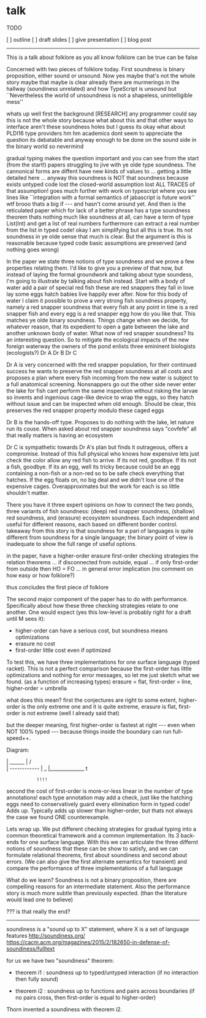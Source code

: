 talk
===

TODO

[ ] outline
[ ] draft slides
[ ] give presentation
[ ] blog post

- - -

This is a talk about folklore as you all know folklore can be true can be false

Concerned with two pieces of folklore today. First soundness is binary proposition,
either sound or unsound. Now yes maybe that's not the whole story maybe that maybe
is clear already there are murmerings in the hallway (soundiness unrelated) and how
TypeScript is unsound but ``Nevertheless the world of unsoundness is not a shapeless,
unintelligible mess''

whats up well first the background [RESEARCH]
any programmer could say this is not the whole story because what about this
and that other ways to interface aren't these soundness holes but I guess its
okay what about PLDI16 type providers hm hm
academics dont seem to appreciate the question its debatable and anyway enough
to be done on the sound side in the binary world so nevermind

gradual typing makes the question important and you can see from the start (from
the start!) papers struggling to jive with ye olde type soundness. The cannonical
forms are diffent have new kinds of values to ... getting a little detailed
here ... anyway this soundness is NOT that soundness because exists untyped
code lost the closed-world assumption lost ALL TRACES of that assumption!
goes much further with work on typescript where you see lines like ``integration
with a formal semantics of jabascript is future work'' wtf brooo thats a big
if --- and hasn't come around yet. And then is the reticulated paper which
for lack of a better phrase has a type soundness theorem thats nothing much
like soundness at all, can have a term of type List(Int) and get a list of
real numbers furthermore can extract a real number from the list in typed
code! okay I am simplifying but all this is true. Its not soundness in ye olde
sense that much is clear. But the argument is this is reasonable because typed
code basic assumptions are preserved (and nothing goes wrong)

In the paper we state three notions of type soundness and we prove a
few properties relating them. I'd like to give you a preview of that now,
but instead of laying the formal groundwork and talking about type soundess,
I'm going to illustrate by talking about fish instead. Start with a body of
water add a pair of special red fish these are red snappers they fall in love
lay some eggs hatch babies live happily ever after. Now for this body of water
I claim it possible to prove a very strong fish soundness property, namely a
red snapper soundness that every fish at any point in time is a red snapper
fish and every egg is a red snapper egg how do you like that. This matches
ye olde binary soundness. Things change when we decide, for whatever reason,
that its expedient to open a gate between the lake and another unknown body
of water. What now of red snapper soundness? Its an interesting question.
So to mitigate the ecological impacts of the new foreign waterway the owners
of the pond enlists three emininent biologists (ecologists?) Dr A Dr B Dr C

Dr A is very concerned with the red snapper population, for their continued
success he wants to preserve the red snapper soundness at all costs and proposes
a plan where every fish incoming from the new water is subject to a full
anatomical screening. Nonsnappers go out the other side never enter the lake
for fish cant perform the same inspection without risking the larvae so invents
and ingenious cage-like device to wrap the eggs, so they hatch without issue
and can be inspected when old enough. Should be clear, this preserves the
red snapper property modulo these caged eggs

Dr B is the hands-off type. Proposes to do nothing with the lake, let nature
run its couse. When asked about red snapper soundness says "covfefe" all that
really matters is having an ecosystem

Dr C is sympathetic towards Dr A's plan but finds it outrageous, offers a compromise.
Instead of this full physical who knows how expensive lets just check the color
allow any red fish to arrive. If its not red, goodbye. If its not a fish, goodbye.
If its an egg, well its tricky because could be an egg containing a non-fish
or a non-red so to be safe check everything that hatches. If the egg floats
on, no big deal and we didn't lose one of the expensive cages. Overapproximates
but the work for each is so little shouldn't matter.

There you have it three expert opinions on how to connect the two ponds,
three variants of fish soundness: (deep) red snapper soundness,
(shallow) red soundness, and (erasure) ecosystem soundness.
Each independent and useful for different reasons, each based on different
border control. takeaway from this story is that soundness for a pari of
languages is quite different from soundness for a single language; the binary
point of view is inadequate to show the full range of useful options.

in the paper, have a higher-order erasure first-order checking strategies
the relation theorems ... if disconnected from outside, equal ... if
only first-order from outside then HO = FO ... in general error implication
(no comment on how easy or how folklore?)

thus concludes the first piece of folklore

The second major component of the paper has to do with performance.
Specifically about how these three checking strategies relate to one another.
One would expect (yes this low-level is probably right for a draft until M sees it):
- higher-order can have a serious cost, but soundness means optimizations
- erasure no cost
- first-order little cost even if optimized

To test this, we have three implementations for one surface language (typed racket).
This is not a perfect comparison because the first-order has little optimizations
and nothing for error messages, so let me just sketch what we found.
(as a function of increasing types)
erasure = flat,
first-order = line,
higher-order = umbrella

what does this mean? first the conjectures are right to some extent,
higher-order is the only extreme one and it is quite extreme, erasure is flat,
first-order is not extreme (well I already said that)

but the deeper meaning, first higher-order is fastest at right --- even when NOT
100% typed --- because things inside the boundary can run full-speed++.

   Diagram:

   |   ______
   |  /      \
   | ------------
   |           \_
   |______________ t

               !!!!

second the cost of first-order is more-or-less linear in the number of type
annotations! each type annotation may add a check, just like the hatching eggs
need to conservatively guard every elimination form in typed code! Adds up.
Typically adds up slower than higher-order, but thats not always the case we
found ONE counterexample.

Lets wrap up. We put different checking strategies for gradual typing into
a common theoretical framework and a common implementation. Its 3 back-ends
for one surface language. With this we can articulate the three differnt
notions of soundness that these can be show to satisfy, and we can formulate
relational theorems, first about soundiness and second about errors.
(We can also give the first alternate semantics for transient)
and compare the performance of three implementations of a full language

What do we learn? Soundness is not a binary proposition, there are compelling
reasons for an intermediate statement. Also the performance story is much
more subtle than previously expected. (than the literature would lead one to
believe)


??? is that really the end?


- - -

soundiness is a "sound up to X" statement, where X is a set of language features
http://soundiness.org/
https://cacm.acm.org/magazines/2015/2/182650-in-defense-of-soundiness/fulltext


for us we have two "soundiness" theorem:

- theorem i1 : soundness up to typed/untyped interaction (if no interaction
               then fully sound)

- theorem i2 : soundness up to functions and pairs across boundaries (if no
               pairs cross, then first-order is equal to higher-order)

Thorn invented a soundiness with theorem i2.
